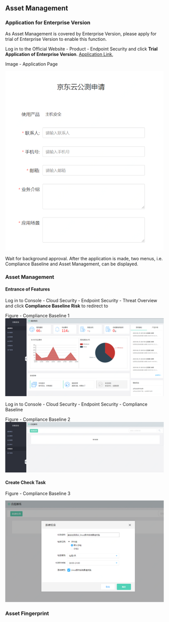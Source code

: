 ## Asset Management

### Application for Enterprise Version

As Asset Management is covered by Enterprise Version, please apply for trial of Enterprise Version to enable this function.

Log in to the Official Website - Product - Endpoint Security and click **Trial Application of Enterprise Version**.
[Application Link](https://www.jdcloud.com/en/public/testApply/baseline),

Image - Application Page

![%E7%94%B3%E8%AF%B7%E9%A1%B5.png](https://github.com/jdcloudcom/cn/blob/bt0sea-patch-23/image/Endpoint-Security/%E7%94%B3%E8%AF%B7%E9%A1%B5.png)

Wait for background approval. After the application is made, two menus, i.e. Compliance Baseline and Asset Management, can be displayed.


### Asset Management

#### Entrance of Features

Log in to Console - Cloud Security - Endpoint Security - Threat Overview and click **Compliance Baseline Risk** to redirect to 

Figure - Compliance Baseline 1
![%E5%90%88%E8%A7%84%E5%9F%BA%E7%BA%BF-1.png](https://github.com/jdcloudcom/cn/blob/bt0sea-patch-23/image/Endpoint-Security/%E5%90%88%E8%A7%84%E5%9F%BA%E7%BA%BF-1.png)

Log in to Console - Cloud Security - Endpoint Security - Compliance Baseline

Figure - Compliance Baseline 2
![%E5%90%88%E8%A7%84%E5%9F%BA%E7%BA%BF-2.png](https://github.com/jdcloudcom/cn/blob/bt0sea-patch-23/image/Endpoint-Security/%E5%90%88%E8%A7%84%E5%9F%BA%E7%BA%BF-2.png)

#### Create Check Task

Figure - Compliance Baseline 3

![%E5%90%88%E8%A7%84%E5%9F%BA%E7%BA%BF-3.png](https://github.com/jdcloudcom/cn/blob/bt0sea-patch-23/image/Endpoint-Security/%E5%90%88%E8%A7%84%E5%9F%BA%E7%BA%BF-3.png)

### Asset Fingerprint

